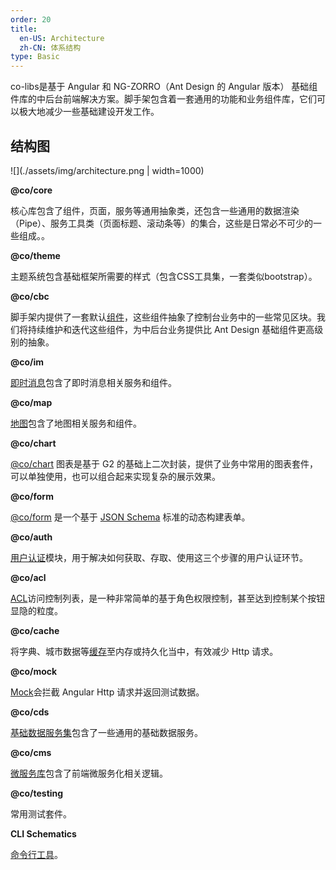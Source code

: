 ```yaml
---
order: 20
title:
  en-US: Architecture
  zh-CN: 体系结构
type: Basic
---
```


co-libs是基于 Angular 和 NG-ZORRO（Ant Design 的 Angular 版本） 基础组件库的中后台前端解决方案。脚手架包含着一套通用的功能和业务组件库，它们可以极大地减少一些基础建设开发工作。

## 结构图

![](./assets/img/architecture.png | width=1000)


**@co/core**

核心库包含了组件，页面，服务等通用抽象类，还包含一些通用的数据渲染（Pipe）、服务工具类（页面标题、滚动条等）的集合，这些是日常必不可少的一些组成。。


**@co/theme**

主题系统包含基础框架所需要的样式（包含CSS工具集，一套类似bootstrap）。


**@co/cbc**

脚手架内提供了一套默认[组件](/components/)，这些组件抽象了控制台业务中的一些常见区块。我们将持续维护和迭代这些组件，为中后台业务提供比 Ant Design 基础组件更高级别的抽象。


**@co/im**

[即时消息](/im)包含了即时消息相关服务和组件。


**@co/map**

[地图](/map)包含了地图相关服务和组件。


**@co/chart**

[@co/chart](/chart) 图表是基于 G2 的基础上二次封装，提供了业务中常用的图表套件，可以单独使用，也可以组合起来实现复杂的展示效果。

**@co/form**

[@co/form](/form) 是一个基于 [JSON Schema](http://json-schema.org/) 标准的动态构建表单。

**@co/auth**

[用户认证](/auth)模块，用于解决如何获取、存取、使用这三个步骤的用户认证环节。

**@co/acl**

[ACL](/acl)访问控制列表，是一种非常简单的基于角色权限控制，甚至达到控制某个按钮显隐的粒度。

**@co/cache**

将字典、城市数据等[缓存](/cache)至内存或持久化当中，有效减少 Http 请求。

**@co/mock**

[Mock](/mock)会拦截 Angular Http 请求并返回测试数据。


**@co/cds**

[基础数据服务集](/cds)包含了一些通用的基础数据服务。

**@co/cms**

[微服务库](/cms)包含了前端微服务化相关逻辑。

**@co/testing**

常用测试套件。

**CLI Schematics**

[命令行工具](/cli)。

